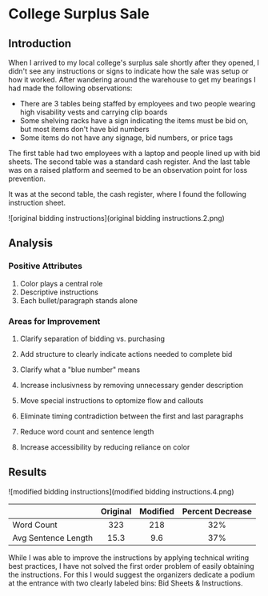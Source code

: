 # College Surplus Sale 

## Introduction 

When I arrived to my local college's surplus sale shortly after they opened, I didn't see any instructions or signs to indicate how the sale was setup or how it worked. After wandering around the warehouse to get my bearings I had made the following observations: 

* There are 3 tables being staffed by employees and two people wearing high visability vests and carrying clip boards
* Some shelving racks have a sign indicating the items must be bid on, but most items don't have bid numbers
* Some items do not have any signage, bid numbers, or price tags 

The first table had two employees with a laptop and people lined up with bid sheets. The second table was a standard cash register. And the last table was on a raised platform and seemed to be an observation point for loss prevention. 

It was at the second table, the cash register, where I found the following instruction sheet. 

![original bidding instructions](original bidding instructions.2.png)

## Analysis 

### Positive Attributes 
1. Color plays a central role 
1. Descriptive instructions 
1. Each bullet/paragraph stands alone 

### Areas for Improvement 
1. Clarify separation of bidding vs. purchasing
1. Add structure to clearly indicate actions needed to complete bid 
1. Clarify what a "blue number" means

1. Increase inclusivness by removing unnecessary gender description 

1. Move special instructions to optomize flow and callouts 
  
1. Eliminate timing contradiction between the first and last paragraphs
1. Reduce word count and sentence length 
1. Increase accessibility by reducing reliance on color 

## Results 

![modified bidding instructions](modified bidding instructions.4.png)

| | Original | Modified | Percent Decrease |
| -------| :-------: | :----:| :-----:|
| Word Count | 323 | 218 | 32% |
| Avg Sentence Length | 15.3 | 9.6 | 37% | 

While I was able to improve the instructions by applying technical writing best practices, I have not solved the first order problem of easily obtaining the instructions. For this I would suggest the organizers dedicate a podium at the entrance with two clearly labeled bins: Bid Sheets & Instructions. 
